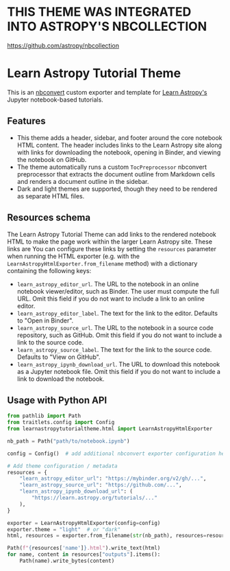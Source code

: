 # THIS THEME WAS INTEGRATED INTO ASTROPY'S NBCOLLECTION
https://github.com/astropy/nbcollection




# Learn Astropy Tutorial Theme

This is an [nbconvert](https://nbconvert.readthedocs.io/) custom exporter and template for [Learn Astropy's](https://learn.astropy.org) Jupyter notebook-based tutorials.

## Features

- This theme adds a header, sidebar, and footer around the core notebook HTML content. The header includes links to the Learn Astropy site along with links for downloading the notebook, opening in Binder, and viewing the notebook on GitHub.
- The theme automatically runs a custom `TocPreprocessor` nbconvert preprocessor that extracts the document outline from Markdown cells and renders a document outline in the sidebar.
- Dark and light themes are supported, though they need to be rendered as separate HTML files.

## Resources schema

The Learn Astropy Tutorial Theme can add links to the rendered notebook HTML to make the page work within the larger Learn Astropy site.
These links are
You can configure these links by setting the `resources` parameter when running the HTML exporter (e.g. with the `LearnAstropyHtmlExporter.from_filename` method) with a dictionary containing the following keys:

- `learn_astropy_editor_url`. The URL to the notebook in an online notebook viewer/editor, such as Binder. The user must compute the full URL. Omit this field if you do not want to include a link to an online editor.
- `learn_astropy_editor_label`. The text for the link to the editor. Defaults to "Open in Binder".
- `learn_astropy_source_url`. The URL to the notebook in a source code repository, such as GitHub. Omit this field if you do not want to include a link to the source code.
- `learn_astropy_source_label`. The text for the link to the source code. Defaults to "View on GitHub".
- `learn_astropy_ipynb_download_url`. The URL to download this notebook as a Jupyter notebook file. Omit this field if you do not want to include a link to download the notebook.

## Usage with Python API

```python
from pathlib import Path
from traitlets.config import Config
from learnastropytutorialtheme.html import LearnAstropyHtmlExporter

nb_path = Path("path/to/notebook.ipynb")

config = Config()  # add additional nbconvert exporter configuration here

# Add theme configuration / metadata
resources = {
    "learn_astropy_editor_url": "https://mybinder.org/v2/gh/...",
    "learn_astropy_source_url": "https://github.com/...",
    "learn_astropy_ipynb_download_url": (
        "https://learn.astropy.org/tutorials/..."
    ),
}

exporter = LearnAstropyHtmlExporter(config=config)
exporter.theme = "light"  # or "dark"
html, resources = exporter.from_filename(str(nb_path), resources=resources)

Path(f"{resources['name']}.html").write_text(html)
for name, content in resources["outputs"].items():
    Path(name).write_bytes(content)
```
